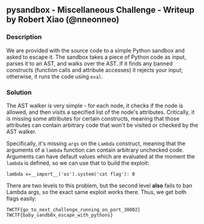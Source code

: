 ## pysandbox - Miscellaneous Challenge - Writeup by Robert Xiao (@nneonneo)

### Description

We are provided with the source code to a simple Python sandbox and asked to escape it. The sandbox takes a piece of Python code as input, parses it to an AST, and walks over the AST. If it finds any banned constructs (function calls and attribute accesses) it rejects your input; otherwise, it runs the code using `eval`.

### Solution

The AST walker is very simple - for each node, it checks if the node is allowed, and then visits a specified list of the node's attributes. Critically, it is missing some attributes for certain constructs, meaning that those attributes can contain arbitrary code that won't be visited or checked by the AST walker.

Specifically, it's missing `args` on the `Lambda` construct, meaning that the arguments of a `lambda` function can contain arbitrary unchecked code. Arguments can have default values which are evaluated at the moment the `lambda` is defined, so we can use that to build the exploit:

    lambda x=__import__('os').system('cat flag'): 0

There are two levels to this problem, but the second level **also** fails to ban Lambda args, so the exact same exploit works there. Thus, we get both flags easily:

    TWCTF{go_to_next_challenge_running_on_port_30002}
    TWCTF{baby_sandb0x_escape_with_pythons}

